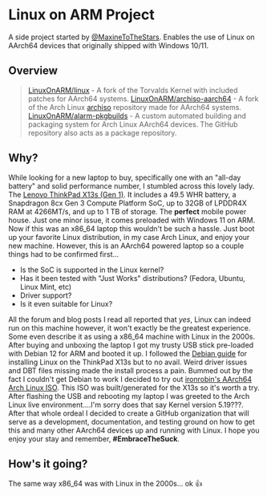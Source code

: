 # Linux on ARM Project
A side project started by [@MaxineToTheStars][1]. Enables the use of Linux on AArch64 devices that originally shipped with Windows 10/11.

## Overview
> [LinuxOnARM/linux][overview-1] - A fork of the Torvalds Kernel with included patches for AArch64 systems.
> [LinuxOnARM/archiso-aarch64][overview-2] - A fork of the Arch Linux [archiso][overview-2-1] repository made for AArch64 systems.
> [LinuxOnARM/alarm-pkgbuilds][overview-3] - A custom automated building and packaging system for Arch Linux AArch64 devices. The GitHub repository also acts as a package repository.

## Why?
While looking for a new laptop to buy, specifically one with an "all-day battery" and solid performance number, I stumbled across this lovely lady. The [Lenovo ThinkPad X13s (Gen 1)][2]. It includes a 49.5 WHR battery, a Snapdragon 8cx Gen 3 Compute Platform SoC, up to 32GB of LPDDR4X RAM at 4266MT/s, and up to 1 TB of storage. The **perfect** mobile power house. Just one minor issue, it comes preloaded with Windows 11 on ARM. Now if this was an x86_64 laptop this wouldn't be such a hassle. Just boot up your favorite Linux distribution, in my case Arch Linux, and enjoy your new machine. However, this is an AArch64 powered laptop so a couple things had to be confirmed first...

* Is the SoC is supported in the Linux kernel?
* Has it been tested with "Just Works" distributions? (Fedora, Ubuntu, Linux Mint, etc)
* Driver support?
* Is it even suitable for Linux?

All the forum and blog posts I read all reported that *yes*, Linux can indeed run on this machine however, it won't exactly be the greatest experience. Some even describe it as using a x86_64 machine with Linux in the 2000s. After buying and unboxing the laptop I got my trusty USB stick pre-loaded with Debian 12 for ARM and booted it up. I followed the [Debian guide][3] for installing Linux on the ThinkPad X13s but to no avail. Weird driver issues and DBT files missing made the install process a pain. Bummed out by the fact I couldn't get Debian to work I decided to try out [ironrobin's AArch64 Arch Linux ISO][4]. This ISO was built/generated for the X13s so it's worth a try. After flashing the USB and rebooting my laptop I was greeted to the Arch Linux live environment....I'm sorry does that say Kernel version 5.19???. After that whole ordeal I decided to create a GitHub organization that will serve as a development, documentation, and testing ground on how to get this and many other AArch64 devices up and running with Linux. I hope you enjoy your stay and remember, **#EmbraceTheSuck**.

## How's it going?
The same way x86_64 was with Linux in the 2000s... ok :+1:

[1]: https://github.com/MaxineToTheStars
[2]: https://www.lenovo.com/us/en/p/laptops/thinkpad/thinkpadx/thinkpad--x13s-(13-inch-snapdragon)/len101t0019
[3]: https://wiki.debian.org/InstallingDebianOn/Thinkpad/X13s
[4]: https://github.com/ironrobin/archiso-x13s

[overview-1]: https://github.com/LinuxOnARM/linux
[overview-2]: https://github.com/LinuxOnARM/archiso-aarch64
[overview-2-1]: https://github.com/archlinux/archiso
[overview-3]: https://github.com/LinuxOnARM/alarm-pkgbuilds